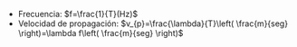 - Frecuencia: $f=\frac{1}{T}(Hz)$
- Velocidad de propagación: $v_{p}=\frac{\lambda}{T}\left( \frac{m}{seg} \right)=\lambda f\left( \frac{m}{seg} \right)$